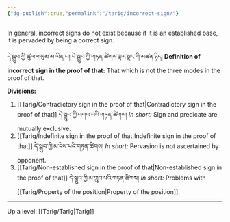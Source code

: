 ```yaml
---
{"dg-publish":true,"permalink":"/tarig/incorrect-sign/"}
---
```


In general, incorrect signs do not exist because if it is an established base, it is pervaded by being a correct sign.

དེ་སྒྲུབ་ཀྱི་ཚུལ་གསུམ་མ་ཡིན་པ། དེ་སྒྲུབ་ཀྱི་གཏན་ཚིགས་ལྟར་སྣང་གི་མཚན་ཉིད།
**Definition of incorrect sign in the proof of that:** That which is not the three modes in the proof of that.


**Divisions:**
1. [[Tarig/Contradictory sign in the proof of that\|Contradictory sign in the proof of that]] དེ་སྒྲུབ་ཀྱི་འགལ་བའི་གཏན་ཚིགས།
   *In short:* Sign and predicate are mutually exclusive.
2. [[Tarig/Indefinite sign in the proof of that\|Indefinite sign in the proof of that]] དེ་སྒྲུབ་ཀྱི་མ་ངེས་པའི་གཏན་ཚིགས།
   *In short:* Pervasion is not ascertained by opponent.
3. [[Tarig/Non-established sign in the proof of that\|Non-established sign in the proof of that]] དེ་སྒྲུབ་ཀྱི་མ་གྲུབ་པའི་གཏན་ཚིགས།
   *In short:* Problems with [[Tarig/Property of the position\|Property of the position]].

---
Up a level: [[Tarig/Tarig\|Tarig]]